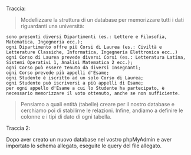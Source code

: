 Traccia:

> Modellizzare la struttura di un database per memorizzare tutti i dati riguardanti una università:

    sono presenti diversi Dipartimenti (es.: Lettere e Filosofia, Matematica, Ingegneria ecc.);
    ogni Dipartimento offre più Corsi di Laurea (es.: Civiltà e Letterature Classiche, Informatica, Ingegneria Elettronica ecc..)
    ogni Corso di Laurea prevede diversi Corsi (es.: Letteratura Latina, Sistemi Operativi 1, Analisi Matematica 2 ecc.);
    ogni Corso può essere tenuto da diversi Insegnanti;
    ogni Corso prevede più appelli d'Esame;
    ogni Studente è iscritto ad un solo Corso di Laurea;
    ogni Studente può iscriversi a più appelli di Esame;
    per ogni appello d'Esame a cui lo Studente ha partecipato, è necessario memorizzare il voto ottenuto, anche se non sufficiente.

> Pensiamo a quali entità (tabelle) creare per il nostro database e cerchiamo poi di stabilirne le relazioni. Infine, andiamo a definire le colonne e i tipi di dato di ogni tabella.

Traccia 2:

Dopo aver creato un nuovo database nel vostro phpMyAdmin e aver importato lo schema allegato, eseguite le query del file allegato.